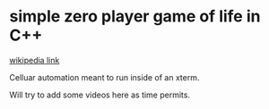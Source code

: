 # simple zero player game of life in C++

[wikipedia link](https://en.wikipedia.org/wiki/Conway%27s_Game_of_Life)

Celluar automation meant to run inside of an xterm.  

Will try to add some videos here as time permits.
